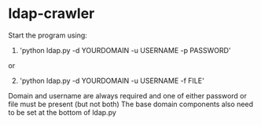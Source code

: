 # ldap-crawler

Start the program using: 
  
  1. 'python ldap.py -d YOURDOMAIN -u USERNAME -p PASSWORD'
  
  or
  
  2. 'python ldap.py -d YOURDOMAIN -u USERNAME -f FILE'
  
Domain and username are always required and one of either password or file must be present (but not both)
The base domain components also need to be set at the bottom of ldap.py
